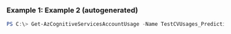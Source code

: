 ### Example 1: Example 2 (autogenerated)
```powershell
PS C:\> Get-AzCognitiveServicesAccountUsage -Name TestCVUsages_Prediction -ResourceGroupName TestUsages
```

